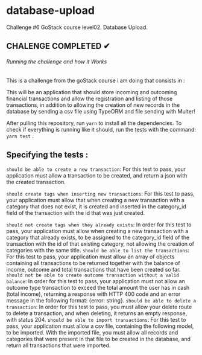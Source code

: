 # database-upload
Challenge #6 GoStack course level02. Database Upload.

## CHALENGE COMPLETED ✔

###### Running the challenge and how it Works

This is a challenge from the goStack course i am doing that consists in :


This will be an application that should store incoming and outcoming financial transactions and allow the registration and listing of those transactions, in addition to allowing the creation of new records in the database by sending a csv file using TypeORM and file sending with Multer!

After pulling this repository, run ```yarn``` to install all the dependencies.
To check if everything is running like it should, run the tests with the command: ```yarn test``` .

## Specifying the tests : 
```should be able to create a new transaction```: For this test to pass, your application must allow a transaction to be created, and return a json with the created transaction.

```should create tags when inserting new transactions```: For this test to pass, your application must allow that when creating a new transaction with a category that does not exist, it is created and inserted in the category_id field of the transaction with the id that was just created.

```should not create tags when they already exists```: In order for this test to pass, your application must allow when creating a new transaction with a category that already exists, to be assigned to the category_id field of the transaction with the id of that existing category, not allowing the creation of categories with the same title.
```should be able to list the transactions```: For this test to pass, your application must allow an array of objects containing all transactions to be returned together with the balance of income, outcome and total transactions that have been created so far.
```should not be able to create outcome transaction without a valid balance```: In order for this test to pass, your application must not allow an outcome type transaction to exceed the total amount the user has in cash (total income), returning a response with HTTP 400 code and an error message in the following format: {error: string}.
```should be able to delete a transaction```: In order for this test to pass, you must allow your delete route to delete a transaction, and when deleting, it returns an empty response, with status 204.
```should be able to import transactions```: For this test to pass, your application must allow a csv file, containing the following model, to be imported. With the imported file, you must allow all records and categories that were present in that file to be created in the database, and return all transactions that were imported.
